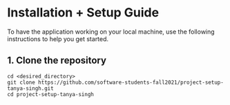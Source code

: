 # Installation + Setup Guide

To have the application working on your local machine, use the following instructions to help you get started. 


## 1. Clone the repository
```
cd <desired_directory>
git clone https://github.com/software-students-fall2021/project-setup-tanya-singh.git
cd project-setup-tanya-singh
```
